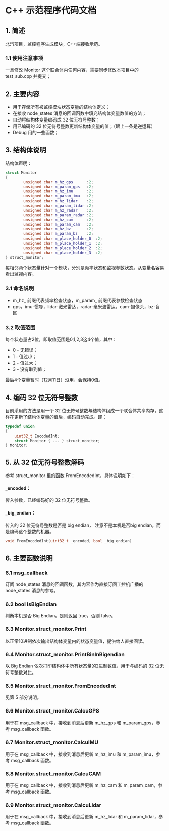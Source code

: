 # C++ 示范程序代码文档
## 1. 简述
北汽项目，监控程序生成模块，C++端接收示范。
### 1.1 使用注意事项
一旦修改 Monitor 这个联合体内任何内容，需要同步修改本项目中的 test_sub.cpp 并提交；
## 2. 主要内容
- 用于存储所有被监控模块状态变量的结构体定义；
- 在接收 node_states 消息的回调函数中填充结构体变量数值的方法；
- 自动将结构体变量编码成 32 位无符号整数；
- 用已编码的 32 位无符号整数更新结构体变量的值；（跟上一条是逆运算）
- Debug 用的一些函数；
## 3. 结构体说明
结构体声明：
```c++
struct Monitor
{
        unsigned char m_hz_gps      :2;
        unsigned char m_param_gps   :2;
        unsigned char m_hz_imu      :2;
        unsigned char m_param_imu   :2;
        unsigned char m_hz_lidar    :2;
        unsigned char m_param_lidar :2;
        unsigned char m_hz_radar    :2;
        unsigned char m_param_radar :2;
        unsigned char m_hz_cam      :2;
        unsigned char m_param_cam   :2;
        unsigned char m_hz_bz       :2;
        unsigned char m_param_bz    :2;
        unsigned char m_place_holder_0  :2;
        unsigned char m_place_holder_1  :2;
        unsigned char m_place_holder_2  :2;
        unsigned char m_place_holder_3  :2;
} struct_monitor;
```
每相邻两个状态量针对一个模块，分别是频率状态和监视参数状态。从变量名容易看出监视内容。
### 3.1 命名说明
- m_hz_ 前缀代表频率检查状态，m_param_ 前缀代表参数检查状态
- gps，imu-惯导，lidar-激光雷达，radar-毫米波雷达，cam-摄像头，bz-盲区
### 3.2 取值范围
每个状态量占2位，即取值范围是0,1,2,3这4个值，其中：
- 0 - 无错误；
- 1 - 值过小；
- 2 - 值过大；
- 3 - 没有取到值；

最后4个变量暂时（12月11日）没用，会保持0值。

## 4. 编码 32 位无符号整数
目前采用的方法是用一个 32 位无符号整数与结构体组成一个联合体共享内存，这样在更新了结构体变量的值后，编码自动完成。即：
```c++
typedef union
{
    uint32_t EncodedInt;
    struct Monitor { ... } struct_monitor;
} Monitor;
```

## 5. 从 32 位无符号整数解码
参考 struct_monitor 里的函数 FromEncodedInt，具体说明如下：
#### _encoded：
传入参数，已经编码好的 32 位无符号整数。
#### _big_endian：
传入的 32 位无符号整数是否是 big endian，
注意不是本机是否big endian，而是编码这个整数的机器。
```c++
void FromEncodedInt(uint32_t _encoded, bool _big_endian)
```

## 6. 主要函数说明
### 6.1 msg_callback
订阅 node_states 消息的回调函数，其内容作为直接订阅工控机广播的 node_states 消息的参考。
### 6.2 bool IsBigEndian
判断本机是否 Big Endian。是则返回 true，否则 false。
### 6.3 Monitor.struct_monitor.Print
以正常10进制依次输出结构体变量内的状态变量值，提供给人直接阅读。
### 6.4 Monitor.struct_monitor.PrintBinInBigendian
以 Big Endian 依次打印结构体中所有状态量的2进制数值，用于与编码的 32 位无符号整数对比。
### 6.5 Monitor.struct_monitor.FromEncodedInt
见第 5 部分说明。
### 6.6 Monitor.struct_monitor.CalcuGPS
用于在 msg_callback 中，接收到消息后更新 m_hz_gps 和 m_param_gps，参考 msg_callback 函数。
### 6.7 Monitor.struct_monitor.CalcuIMU
用于在 msg_callback 中，接收到消息后更新 m_hz_imu 和 m_param_imu，参考 msg_callback 函数。
### 6.8 Monitor.struct_monitor.CalcuCAM
用于在 msg_callback 中，接收到消息后更新 m_hz_cam 和 m_param_cam，参考 msg_callback 函数。
### 6.9 Monitor.struct_monitor.CalcuLidar
用于在 msg_callback 中，接收到消息后更新 m_hz_lidar 和 m_param_lidar，参考 msg_callback 函数。
